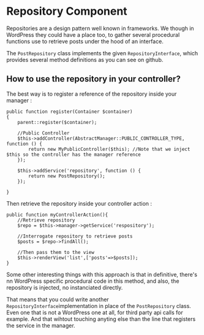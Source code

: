 # Repository Component

Repositories are a design pattern well known in frameworks. We though in WordPress they could have a place too, to gather several procedural functions use to retrieve posts under the hood of an interface.

The `PostRepository` class implements the given `RepositoryInterface`, which provides several method definitions as you can see on github.

## How to use the repository in your controller?

The best way is to register a reference of the repository inside your manager : 

```
public function register(Container $container)
{
    parent::register($container);
    
	//Public Controller
	$this->addController(AbstractManager::PUBLIC_CONTROLLER_TYPE, function () {
		return new MyPublicController($this); //Note that we inject $this so the controller has the manager reference
	});    
    
    $this->addService('repository', function () {
        return new PostRepository();
    });    
    
}
```

Then retrieve the repository inside your controller action :

```
public function myControllerAction(){
	//Retrieve repository
	$repo = $this->manager->getService('respository');
	
	//Interrogate repository to retrieve posts
	$posts = $repo->findAll();
	
	//Then pass them to the view
	$this->renderView('list',['posts'=>$posts]);
}
```

Some other interesting things with this approach is that in definitive, there's nn WordPress specific procedural code in this method, and also, the repository is injected, no instanciated directly. 

That means that you could write another `RepositoryInterface`implementation in place of the `PostRepository` class. Even one that is not a WordPress one at all, for third party api calls for example. And that wihtout touching anyting else than the line that registers the service in the manager.

